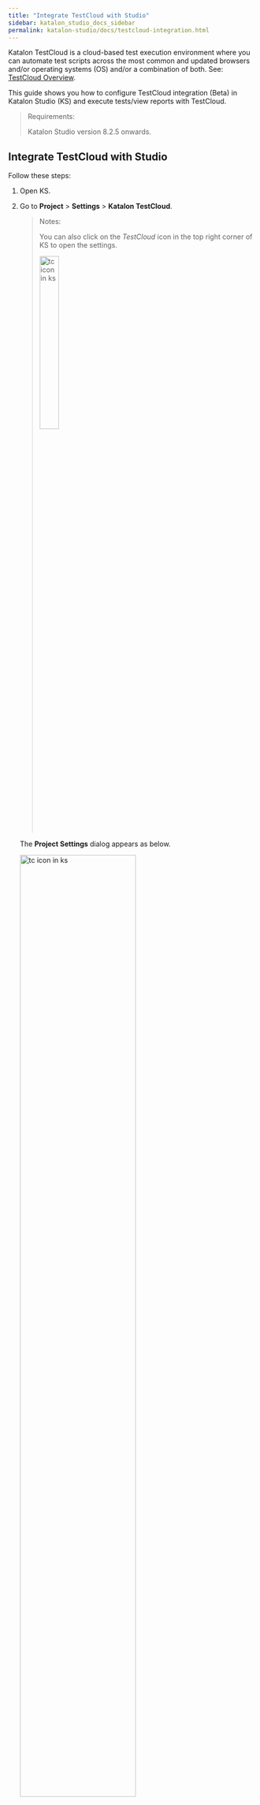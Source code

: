 ```yaml
---
title: "Integrate TestCloud with Studio" 
sidebar: katalon_studio_docs_sidebar
permalink: katalon-studio/docs/testcloud-integration.html
---
```


Katalon TestCloud is a cloud-based test execution environment where you can automate test scripts across the most common and updated browsers and/or operating systems (OS) and/or a combination of both. See: [TestCloud Overview](https://docs.katalon.com/katalon-testcloud/docs/testcloud-overview.html).

This guide shows you how to configure TestCloud integration (Beta) in Katalon Studio (KS) and execute tests/view reports with TestCloud.

> Requirements:
>
> Katalon Studio version 8.2.5 onwards.

## Integrate TestCloud with Studio

Follow these steps:

1. Open KS.
2. Go to **Project** > **Settings** > **Katalon TestCloud**.

    > Notes:
    >
    > You can also click on the *TestCloud* icon in the top right corner of KS to open the settings.
    >
    > <img src="https://github.com/katalon-studio/docs-images/raw/master/katalon-testcloud/studio-integration/testcloud-icon.png" width=30% alt="tc icon in ks">

    The **Project Settings** dialog appears as below.

    <img src="https://github.com/katalon-studio/docs-images/raw/master/katalon-testcloud/studio-integration/testcloud-project-settings.png" width=70% alt="tc icon in ks">

3. Make sure the **Enable Katalon TestCloud integration** box is checked.

4. Choose the organization you wish to run your test with.

   > Notes:
   >
   > If you cannot find your desired organization, click **Fetch Organization** to refresh. This action retrieves all available organizations you have joined. You then can select the organization you want in the dropdown menu.

5. Click **Apply and Close**.

You have enabled TestCloud integration in KS.

Once you have enabled TestCloud integration, you have the option to run a test suite/test suite collection (TS/TSC) with TestCloud.

Follow the guides below for TS and TSC executions.

## Run test suites with TestCloud

> Notes:
>
> You cannot run test cases with TestCloud.

To run TS with TestCloud, follow these steps:

1. Open your TS.
2. Click on the dropdown icon of the *Run* button and choose to run with TestCloud.

     <img src="https://github.com/katalon-studio/docs-images/raw/master/katalon-testcloud/studio-integration/run-with-testcloud.png" width=30% alt="tc config dialog">

    The **TestCloud Configuration (Beta)** dialog appears as below.

    <img src="https://github.com/katalon-studio/docs-images/raw/master/katalon-testcloud/studio-integration/tc-config-dialog-run-public.png" width=50% alt="tc config dialog">

3. Select the OS, browser, and browser version in the **Configuration** section.

    > Notes:
    >
    > * We currently only support Linux (remote OS). For browsers, we support Chrome and Firefox.
    > * The tunnel box is unchecked by default. TestCloud Tunnel is for running tests in private domains. See: [Configure TestCloud Tunnel](/katalon-studio/docs/testcloud-integration.html#configure-testcloud-tunnel).

4. Click **Run**.

## Run test suite collections with TestCloud

To run TSC with TestCloud, follow these steps:

1. Open your TSC and double-click the **Run with** column.

    <img src="https://github.com/katalon-studio/docs-images/raw/master/katalon-testcloud/studio-integration/tsc-execution-info.png" width=70% alt="run with tc">

    The **Select an environment** dialog appears as below.

    <img src="https://github.com/katalon-studio/docs-images/raw/master/katalon-testcloud/studio-integration/run-tsc-testcloud-as-environment.png" width=50% alt="run config tsc">

2. Choose **TestCloud** as your test environment, then click **OK**.

3. Double click on the **Run Configuration** column to open the **TestCloud Configuration** dialog.

    The **TestCloud Configuration (Beta)** dialog appears as below.

     <img src="https://github.com/katalon-studio/docs-images/raw/master/katalon-testcloud/studio-integration/tsc-run-config-tc-config-dialog.png" width=70% alt="tc config dialog">

4. Select the OS, browser, and browser version in the **Configuration** section.

    > Notes:
    >
    > * We currently only support Linux (remote OS). For browsers, we support Chrome and Firefox.
    > * The tunnel box is unchecked by default. TestCloud Tunnel is for running tests in private domains. See: [Configure TestCloud Tunnel](/katalon-studio/docs/testcloud-integration.html#configure-testcloud-tunnel).

4. Click **OK**.

## Configure TestCloud Tunnel

If you want to execute TS/TSC in private domains, you must use TestCloud Tunnel.

For detailed information on TestCloud Tunnel and how to utilize it, see [TestCloud Tunnel](https://docs.katalon.com/katalon-testcloud/docs/testcloud-tunnel.html).

To configure TestCloud Tunnel, follow these steps:

1. Open the **TestCloud Configuration (Beta)** dialog.
2. Check the **Execute with Tunnel for private domain testing** box.

    You will see a message in red as follows:

     <img src="https://github.com/katalon-studio/docs-images/raw/master/katalon-testcloud/studio-integration/tunnel-setup-helper-link.png" width=50% alt="tc config dialog">

3. Click on the **Tunnel Setup Helper** link in the message.

    The **Tunnel Setup Helper** dialog appears as below.

    <img src="https://github.com/katalon-studio/docs-images/raw/master/katalon-testcloud/studio-integration/tunnel-helper.png" width=50% alt="tunnel setup helper">

4. Follow the step-by-step instructions in the dialog to set up the tunnel client in your local machine:

    * Step 1: Select your OS and download the .zip file, then unzip it.

    * Step 2: Open the command-line interface (CLI), copy the command line from the dialog, then run it in the CLI.

        > Notes for macOS users:
        >
        > If you cannot run the tunnel file, see [Unable to set up TestCloud Tunnel in macOS](https://docs.katalon.com/katalon-testcloud/docs/troubleshoot-macos-workaround.html) for a troubleshoot and workaround.

         An example command looks like this:

        ```groovy
        ./kt config --tenant KatalonStudio --username "your_username" --organization-id "your_organization_id" --api-key "your_api_key"
        ```

        You have set up the tunnel client in your local machine.

    * Step 3: Copy the command in the dialog and run it in your CLI to start the tunnel.

        An example command looks like this:
        
        ```groovy
        ./kt start
        ```

        <img src="https://github.com/katalon-studio/docs-images/raw/master/katalon-testcloud/studio-integration/setup-tunnel-studio.png" width=100% alt="kt start">

    > Notes:
    >
    > Keep your CLI (cmd/terminal) open until you have finished running tests.

5. Go back to the **Tunnel Setup Helper** dialog and click **Close**.

    Once you have started the tunnel in your local machine, the **TestCloud Configuration (Beta)** dialog displays a green *Status: Available* message.

    <img src="https://github.com/katalon-studio/docs-images/raw/master/katalon-testcloud/studio-integration/tc-config-tunnel-setup-available.png" width=50% alt="tunnel setup helper">

    > Notes:
    >
    > You can also click on the **Refresh** button to have the status updated.

6. Click **Run** to start executing TS/TSC with TestCloud Tunnel.

## View TestCloud reports

After executing tests, execution data is consolidated in logs and reports. You can view TestCloud reports in the following formats: CSV, PDF, JUnit, HTML.

See: [Test Suite and Test Suite Collection Reports](https://docs.katalon.com/katalon-studio/docs/test-suite-report.html).

> Known issues:
>
> When executing tests via TestCloud integration and a proxy, the opening browser step might fail because of an error relevant to Transport Layer Security (TLS).
>
> A workaround for this issue is to pass through the TLS with the below domains on your server:
>
> * All the domains corresponding to this regex: `^testcloud\.katalon\.com$`.
> * The domain of the site under test.